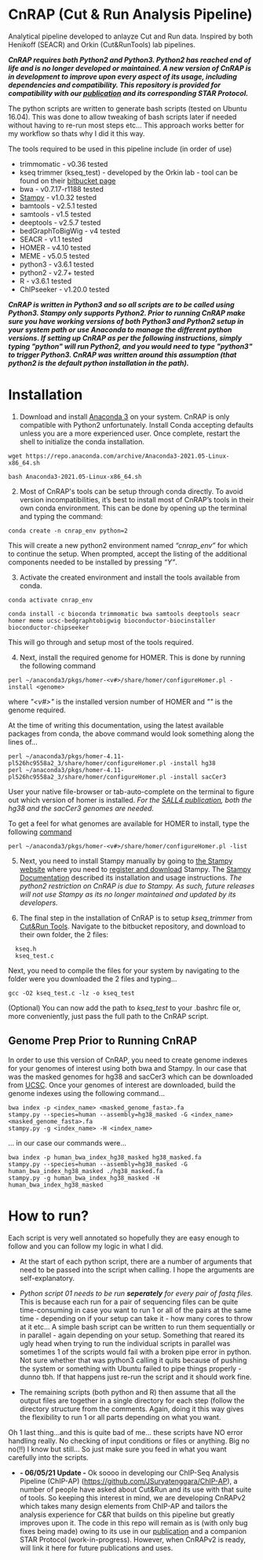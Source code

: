 # CnRAP (Cut & Run Analysis Pipeline)
Analytical pipeline developed to anlayze Cut and Run data.  Inspired by both Henikoff (SEACR) and Orkin (Cut&amp;RunTools) lab pipelines. 

_**CnRAP requires both Python2 and Python3. Python2 has reached end of life and is no longer developed or maintained. A new version of CnRAP is in development to improve upon every aspect of its usage, including dependencies and compatibility. This repository is provided for compatibility with our [publication](https://www.cell.com/cell-reports/pdf/S2211-1247(20)31563-1.pdf) and its corresponding STAR Protocol.**_ 

The python scripts are written to generate bash scripts (tested on Ubuntu 16.04). This was done to allow tweaking of bash scripts later if needed without having to re-run most steps etc... This approach works better for my workflow so thats why I did it this way.

The tools required to be used in this pipeline include (in order of use)
- trimmomatic - v0.36 tested
- kseq trimmer (kseq_test) - developed by the Orkin lab - tool can be found on their [bitbucket page](https://bitbucket.org/qzhudfci/cutruntools/src/master/)
- bwa - v0.7.17-r1188 tested
- [Stampy](https://www.well.ox.ac.uk/research/research-groups/lunter-group/lunter-group/stampy) - v1.0.32 tested
- bamtools - v2.5.1 tested
- samtools - v1.5 tested
- deeptools - v2.5.7 tested
- bedGraphToBigWig - v4 tested
- SEACR - v1.1 tested
- HOMER - v4.10 tested
- MEME - v5.0.5 tested
- python3 - v3.6.1 tested
- python2 - v2.7+ tested
- R - v3.6.1 tested
- ChIPseeker - v1.20.0 tested

_**CnRAP is written in Python3 and so all scripts are to be called using Python3. Stampy only supports Python2. Prior to running CnRAP make sure you have working versions of both Python3 and Python2 setup in your system path or use Anaconda to manage the different python versions. If setting up CnRAP as per the following instructions, simply typing "python" will run Python2, and you would need to type "python3" to trigger Python3. CnRAP was written around this assumption (that python2 is the default python installation in the path).**_

# Installation
1. Download and install [Anaconda 3](https://www.anaconda.com/products/individual) on your system. CnRAP is only compatible with Python2 unfortunately. Install Conda accepting defaults unless you are a more experienced user. Once complete, restart the shell to initialize the conda installation.
```
wget https://repo.anaconda.com/archive/Anaconda3-2021.05-Linux-x86_64.sh

bash Anaconda3-2021.05-Linux-x86_64.sh
```


2. Most of CnRAP's tools can be setup through conda directly. To avoid version incompatibilities, it’s best to install most of CnRAP’s tools in their own conda environment. This can be done by opening up the terminal and typing the command:
```
conda create -n cnrap_env python=2
```
  This will create a new python2 environment named _“cnrap_env”_ for which to continue the setup. When prompted, accept the listing of the additional components needed to be installed by pressing _“Y”_.


3. Activate the created environment and install the tools available from conda.
```
conda activate cnrap_env

conda install -c bioconda trimmomatic bwa samtools deeptools seacr homer meme ucsc-bedgraphtobigwig bioconductor-biocinstaller bioconductor-chipseeker
```
This will go through and setup most of the tools required.


4.  Next, install the required genome for HOMER. This is done by running the following command
```
perl ~/anaconda3/pkgs/homer-<v#>/share/homer/configureHomer.pl -install <genome>
```
 where _"<v#>"_ is the installed version number of HOMER and _"<genome>"_ is the genome required. 
  
 At the time of writing this documentation, using the latest available packages from conda, the above command would look something along the lines of...
```
perl ~/anaconda3/pkgs/homer-4.11-pl526hc9558a2_3/share/homer/configureHomer.pl -install hg38
perl ~/anaconda3/pkgs/homer-4.11-pl526hc9558a2_3/share/homer/configureHomer.pl -install sacCer3
```
User your native file-browser or tab-auto-complete on the terminal to figure out which version of homer is installed.
_For the [SALL4 publication](https://www.cell.com/cell-reports/pdf/S2211-1247(20)31563-1.pdf), both the hg38 and the sacCer3 genomes are needed._
  

  To get a feel for what genomes are available for HOMER to install, type the following [command](http://homer.ucsd.edu/homer/introduction/configure.html)
```
perl ~/anaconda3/pkgs/homer-<v#>/share/homer/configureHomer.pl -list
```


5. Next, you need to install Stampy manually by going to [the Stampy website](https://www.well.ox.ac.uk/research/research-groups/lunter-group/lunter-group/stampy) where you need to [register and download](https://www.well.ox.ac.uk/forms/software-download-registration) Stampy. The [Stampy Documentation](https://www.rdm.ox.ac.uk/files/research/lunter-group/stampyreadme.txt) described its installation and usage instructions. 
_The python2 restriction on CnRAP is due to Stampy. As such, future releases will not use Stampy as its no longer maintained and updated by its developers._


6. The final step in the installation of CnRAP is to setup _kseq_trimmer_ from [Cut&Run Tools](https://bitbucket.org/qzhudfci/cutruntools/src/master/). Navigate to the bitbucket repository, and download to their own folder, the 2 files:
```
  kseq.h
  kseq_test.c
```
Next, you need to compile the files for your system by navigating to the folder were you downloaded the 2 files and typing...
```
gcc -O2 kseq_test.c -lz -o kseq_test
```
(Optional) You can now add the path to _kseq_test_ to your .bashrc file or, more conveniently, just pass the full path to the CnRAP script.
  

## Genome Prep Prior to Running CnRAP

In order to use this version of CnRAP, you need to create genome indexes for your genomes of interest using both bwa and Stampy. In our case that was the masked genomes for hg38 and sacCer3 which can be downloaded from [UCSC](https://hgdownload.soe.ucsc.edu/downloads.html). Once your genomes of interest are downloaded, build the genome indexes using the following command...
```
bwa index -p <index_name> <masked_genome_fasta>.fa
stampy.py --species=human --assembly=hg38_masked -G <index_name> <masked_genome_fasta>.fa
stampy.py -g <index_name> -H <index_name>
```
... in our case our commands were...
```
bwa index -p human_bwa_index_hg38_masked hg38_masked.fa
stampy.py --species=human --assembly=hg38_masked -G human_bwa_index_hg38_masked ./hg38_masked.fa
stampy.py -g human_bwa_index_hg38_masked -H human_bwa_index_hg38_masked
```


# How to run?
Each script is very well annotated so hopefully they are easy enough to follow and you can follow my logic in what I did. 

- At the start of each python script, there are a number of arguments that need to be passed into the script when calling. I hope the arguments are self-explanatory. 
- _*Python script 01 needs to be run <b>seperately</b> for every pair of fastq files.*_  This is because each run for a pair of sequencing files can be quite time-consuming in case you want to run 1 or all of the pairs at the same time - depending on if your setup can take it - how many cores to throw at it etc...  A simple bash script can be written to run them sequentially or in parallel - again depending on your setup. 
Something that reared its ugly head when trying to run the individual scripts in parallel was sometimes 1 of the scripts would fail with a broken pipe error in python.  Not sure whether that was python3 calling it quits because of pushing the system or something with Ubuntu failed to pipe things properly - dunno tbh. If that happens just re-run the script and it should work fine.

- The remaining scripts (both python and R) then assume that all the output files are together in a single directory for each step (follow the directory structure from the comments.  Again, doing it this way gives the flexibility to run 1 or all parts depending on what you want.

Oh 1 last thing...and this is quite bad of me... these scripts have NO error handling really. No checking of input conditions or files or anything.  Big no no(!!) I know but still...  So just make sure you feed in what you want carefully into the scripts.


- **- 06/05/21 Update -**
Ok soooo in developing our ChIP-Seq Analysis Pipeline (ChIP-AP) (https://github.com/JSuryatenggara/ChIP-AP), a number of people have asked about Cut&Run and its use with that suite of tools. So keeping this interest in mind, we are developing CnRAPv2 which takes many design elements from ChIP-AP and tailors the analysis experience for C&R that builds on this pipeline but greatly improves upon it. The code in this repo will remain as is (with only bug fixes being made) owing to its use in our [publication](https://www.cell.com/cell-reports/pdf/S2211-1247(20)31563-1.pdf) and a companion STAR Protocol (work-in-progress). However, when CnRAPv2 is ready, will link it here for future publications and uses.
